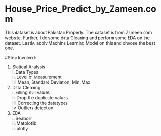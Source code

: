 # House_Price_Predict_by_Zameen.com
This dataset is about Pakistan Property. The dataset is from Zameen.com website. Further, I do some data Cleaning and perform some EDA on the dataset. Lastly, apply Machine Learning Model on this and choose the best one.

#Step Involved:<br>
1. Statical Analysis<br>
  i. Data Types<br>
  ii. Level of Measurement<br>
  iii. Mean, Standard Deviation, Min, Max<br>
2. Data Cleaning<br>
  i. Filling null values<br>
  ii. Drop the duplicate values<br>
  iii. Correcting the datatypes<br>
  iv. Outliers detection<br>
3. EDA<br>
  i. Seaborn<br>
  ii. Matplotlib<br>
  ii. plotly<br>
